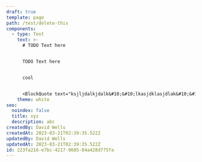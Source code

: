 ```yaml
---
draft: true
template: page
path: /test/delete-this
components:
  - type: Text
    text: >-
      # TODO Text here


      TODO Text here


      cool


      <BlockQuote text="ksjljdalkjdalk&#10;&#10;lkasjdklasjdlak&#10;&#10;lkajsdlkasjd" />
    theme: white
seo:
  noindex: false
  title: xyz
  description: abc
createdBy: David Wells
createdAt: 2023-03-21T02:39:35.522Z
updatedBy: David Wells
updatedAt: 2023-03-21T02:39:35.522Z
id: 223fa216-e7bc-4217-9685-84a428d775fa
---
```

